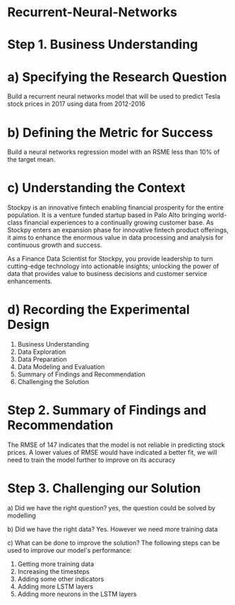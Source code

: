 # Recurrent-Neural-Networks
# Step 1. Business Understanding
# a) Specifying the Research Question
Build a recurrent neural networks model that will be used to predict Tesla stock prices in 2017 using data from 2012-2016

# b) Defining the Metric for Success
Build a neural networks regression model with an RSME less than 10% of the target mean.

# c) Understanding the Context
Stockpy is an innovative fintech enabling financial prosperity for the entire population. It is a venture funded startup based in Palo Alto bringing world-class financial experiences to a continually growing customer base. As Stockpy enters an expansion phase for innovative fintech product offerings, it aims to enhance the enormous value in data processing and analysis for continuous growth and success.

As a Finance Data Scientist for Stockpy, you provide leadership to turn cutting-edge technology into actionable insights; unlocking the power of data that provides value to business decisions and customer service enhancements.

# d) Recording the Experimental Design
1. Business Understanding
2. Data Exploration
3. Data Preparation
4. Data Modeling and Evaluation
5. Summary of Findings and Recommendation
6. Challenging the Solution

# Step 2. Summary of Findings and Recommendation
The RMSE of 147 indicates that the model is not reliable in predicting stock prices. A lower values of RMSE would have indicated a better fit, we will need to train the model further to improve on its accuracy

# Step 3. Challenging our Solution
a) Did we have the right question?
yes, the question could be solved by modelling

b) Did we have the right data?
Yes. However we need more training data

c) What can be done to improve the solution?
The following steps can be used to improve our model's performance:

1. Getting more training data
2. Increasing the timesteps
3. Adding some other indicators
4. Adding more LSTM layers
5. Adding more neurons in the LSTM layers
